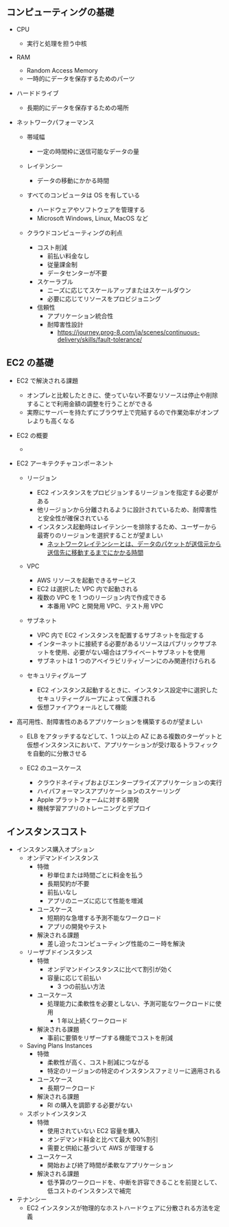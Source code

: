 ## コンピューティングの基礎

- CPU
  - 実行と処理を担う中核
- RAM
  - Random Access Memory
  - 一時的にデータを保存するためのパーツ
- ハードドライブ
  - 長期的にデータを保存するための場所
- ネットワークパフォーマンス

  - 帯域幅
    - 一定の時間枠に送信可能なデータの量
  - レイテンシー

    - データの移動にかかる時間

  - すべてのコンピュータは OS を有している

    - ハードウェアやソフトウェアを管理する
    - Microsoft Windows, Linux, MacOS など

  - クラウドコンピューティングの利点
    - コスト削減
      - 前払い料金なし
      - 従量課金制
      - データセンターが不要
    - スケーラブル
      - ニーズに応じてスケールアップまたはスケールダウン
      - 必要に応じてリソースをプロビジョニング
    - 信頼性
      - アプリケーション統合性
      - 耐障害性設計
        - https://journey.prog-8.com/ja/scenes/continuous-delivery/skills/fault-tolerance/

## EC2 の基礎

- EC2 で解決される課題

  - オンプレと比較したときに、使っていない不要なリソースは停止や削除することで利用金額の調整を行うことができる
  - 実際にサーバーを持たずにブラウザ上で完結するので作業効率がオンプレよりも高くなる

- EC2 の概要

  -

- EC2 アーキテクチャコンポーネント

  - リージョン
    - EC2 インスタンスをプロビジョンするリージョンを指定する必要がある
    - 他リージョンから分離されるように設計されているため、耐障害性と安全性が確保されている
    - インスタンス起動時はレイテンシーを排除するため、ユーザーから最寄りのリージョンを選択することが望ましい
      - [ネットワークレイテンシーとは、データのパケットが送信元から送信先に移動するまでにかかる時間](https://docs.aws.amazon.com/ja_jp/AWSEC2/latest/UserGuide/ena-improve-network-latency-linux.html)
  - VPC

    - AWS リソースを起動できるサービス
    - EC2 は選択した VPC 内で起動される
    - 複数の VPC を 1 つのリージョン内で作成できる
      - 本番用 VPC と開発用 VPC、テスト用 VPC

  - サブネット
    - VPC 内で EC2 インスタンスを配置するサブネットを指定する
    - インターネットに接続する必要があるリソースはパブリックサブネットを使用、必要がない場合はプライベートサブネットを使用
    - サブネットは 1 つのアベイラビリティゾーンにのみ関連付けられる
  - セキュリティグループ
    - EC2 インスタンス起動するときに、インスタンス設定中に選択したセキュリティーグループによって保護される
    - 仮想ファイアウォールとして機能

- 高可用性、耐障害性のあるアプリケーションを構築するのが望ましい

  - ELB をアタッチするなどして、1 つ以上の AZ にある複数のターゲットと仮想インスタンスにおいて、アプリケーションが受け取るトラフィックを自動的に分散させる

  - EC2 のユースケース
    - クラウドネイティブおよびエンタープライズアプリケーションの実行
    - ハイパフォーマンスアプリケーションのスケーリング
    - Apple プラットフォームに対する開発
    - 機械学習アプリのトレーニングとデプロイ

## インスタンスコスト

- インスタンス購入オプション
  - オンデマンドインスタンス
    - 特徴
      - 秒単位または時間ごとに料金を払う
      - 長期契約が不要
      - 前払いなし
      - アプリのニーズに応じて性能を増減
    - ユースケース
      - 短期的な急増する予測不能なワークロード
      - アプリの開発やテスト
    - 解決される課題
      - 差し迫ったコンピューティング性能のニー時を解決
  - リーザブドインスタンス
    - 特徴
      - オンデマンドインスタンスに比べて割引が効く
      - 容量に応じて前払い
        - 3 つの前払い方法
    - ユースケース
      - 処理能力に柔軟性を必要としない、予測可能なワークロードに使用
        - 1 年以上続くワークロード
    - 解決される課題
      - 事前に要領をリザーブする機能でコストを削減
  - Saving Plans Instances
    - 特徴
      - 柔軟性が高く、コスト削減につながる
      - 特定のリージョンの特定のインスタンスファミリーに適用される
    - ユースケース
      - 長期ワークロード
    - 解決される課題
      - RI の購入を調節する必要がない
  - スポットインスタンス
    - 特徴
      - 使用されていない EC2 容量を購入
      - オンデマンド料金と比べて最大 90%割引
      - 需要と供給に基づいて AWS が管理する
    - ユースケース
      - 開始および終了時間が柔軟なアプリケーション
    - 解決される課題
      - 低予算のワークロードを、中断を許容できることを前提として、低コストのインスタンスで補完
- テナンシー
  - EC2 インスタンスが物理的なホストハードウェアに分散される方法を定義
